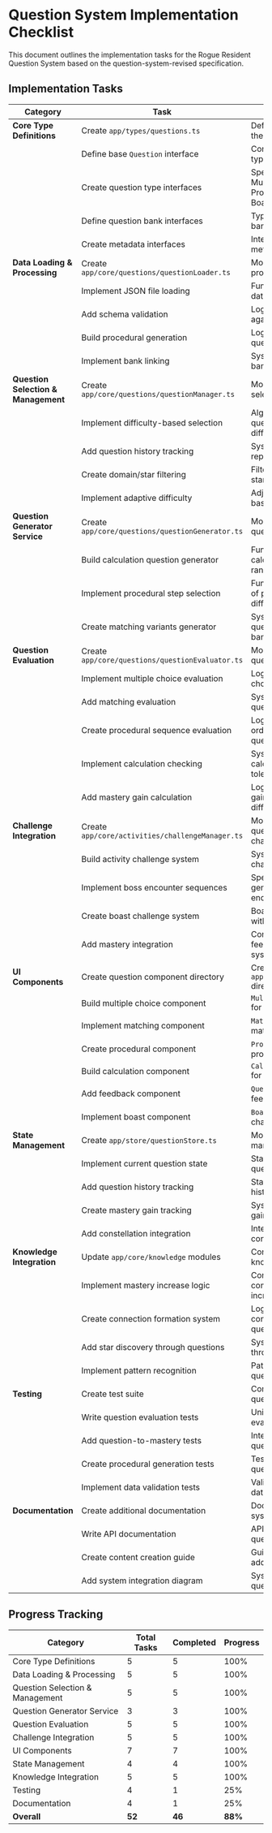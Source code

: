 # Question System Implementation Checklist

This document outlines the implementation tasks for the Rogue Resident Question System based on the question-system-revised specification.

## Implementation Tasks

| Category | Task | Description | Status |
|----------|------|-------------|--------|
| **Core Type Definitions** | Create `app/types/questions.ts` | Define base interfaces for the question system | ✅ |
| | Define base `Question` interface | Core type for all question types | ✅ |
| | Create question type interfaces | Specific interfaces for MultipleChoice, Matching, Procedural, Calculation, Boast | ✅ |
| | Define question bank interfaces | Type definitions for content banks | ✅ |
| | Create metadata interfaces | Interface for question metadata and tags | ✅ |
| **Data Loading & Processing** | Create `app/core/questions/questionLoader.ts` | Module for loading and processing question data | ✅ |
| | Implement JSON file loading | Functions to load question data from JSON files | ✅ |
| | Add schema validation | Logic to validate questions against schema | ✅ |
| | Build procedural generation | Logic for variable-based question generation | ✅ |
| | Implement bank linking | System to link content banks to questions | ✅ |
| **Question Selection & Management** | Create `app/core/questions/questionManager.ts` | Module for question selection and management | ✅ |
| | Implement difficulty-based selection | Algorithm for selecting questions based on difficulty & mastery level | ✅ |
| | Add question history tracking | System to prevent question repetition | ✅ |
| | Create domain/star filtering | Filter questions by domain, star, and knowledge node | ✅ |
| | Implement adaptive difficulty | Adjust question difficulty based on player mastery | ✅ |
| **Question Generator Service** | Create `app/core/questions/questionGenerator.ts` | Module for generating question variations | ✅ |
| | Build calculation question generator | Functions to generate calculation questions with random variables | ✅ |
| | Implement procedural step selection | Functions to select subsets of procedural steps for different difficulties | ✅ |
| | Create matching variants generator | System to create matching question variants from banks | ✅ |
| **Question Evaluation** | Create `app/core/questions/questionEvaluator.ts` | Module for evaluating question responses | ✅ |
| | Implement multiple choice evaluation | Logic to evaluate multiple choice answers | ✅ |
| | Add matching evaluation | System to check matching question correctness | ✅ |
| | Create procedural sequence evaluation | Logic to evaluate step ordering in procedural questions | ✅ |
| | Implement calculation checking | System for checking calculation answers with tolerance | ✅ |
| | Add mastery gain calculation | Logic to determine mastery gains based on question difficulty | ✅ |
| **Challenge Integration** | Create `app/core/activities/challengeManager.ts` | Module for integrating questions into gameplay challenges | ✅ |
| | Build activity challenge system | System to create activity challenges from questions | ✅ |
| | Implement boss encounter sequences | Special sequence generation for boss encounters | ✅ |
| | Create boast challenge system | Boast challenge generation with risk/reward mechanics | ✅ |
| | Add mastery integration | Connect challenge feedback to mastery system | ✅ |
| **UI Components** | Create question component directory | Create `app/components/questions/` directory | ✅ |
| | Build multiple choice component | `MultipleChoiceQuestion.tsx` for multiple choice UI | ✅ |
| | Implement matching component | `MatchingQuestion.tsx` for matching question UI | ✅ |
| | Create procedural component | `ProceduralQuestion.tsx` for procedural question UI | ✅ |
| | Build calculation component | `CalculationQuestion.tsx` for calculation question UI | ✅ |
| | Add feedback component | `QuestionFeedback.tsx` for feedback display | ✅ |
| | Implement boast component | `BoastQuestion.tsx` for boast challenge mode UI | ✅ |
| **State Management** | Create `app/store/questionStore.ts` | Module for question state management | ✅ |
| | Implement current question state | State for current questions/challenges | ✅ |
| | Add question history tracking | State for tracking question history | ✅ |
| | Create mastery gain tracking | System for tracking mastery gains from questions | ✅ |
| | Add constellation integration | Integration with knowledge constellation system | ✅ |
| **Knowledge Integration** | Update `app/core/knowledge` modules | Connect questions to knowledge system | ✅ |
| | Implement mastery increase logic | Connect question completion to star mastery increases | ✅ |
| | Create connection formation system | Logic for forming connections based on question completion | ✅ |
| | Add star discovery through questions | System for star discovery through questions | ✅ |
| | Implement pattern recognition | Pattern recognition from question sequences | ✅ |
| **Testing** | Create test suite | Comprehensive tests for question system | □ |
| | Write question evaluation tests | Unit tests for question evaluation logic | ✅ |
| | Add question-to-mastery tests | Integration tests for question-to-mastery flow | □ |
| | Create procedural generation tests | Tests for procedural question generation | □ |
| | Implement data validation tests | Validation tests for question data integrity | □ |
| **Documentation** | Create additional documentation | Documentation for question system | □ |
| | Write API documentation | API documentation for question system | ✅ |
| | Create content creation guide | Guide for content creators adding new questions | □ |
| | Add system integration diagram | System diagram for question integration | □ |

## Progress Tracking

| Category | Total Tasks | Completed | Progress |
|----------|-------------|-----------|----------|
| Core Type Definitions | 5 | 5 | 100% |
| Data Loading & Processing | 5 | 5 | 100% |
| Question Selection & Management | 5 | 5 | 100% |
| Question Generator Service | 3 | 3 | 100% |
| Question Evaluation | 5 | 5 | 100% |
| Challenge Integration | 5 | 5 | 100% |
| UI Components | 7 | 7 | 100% |
| State Management | 4 | 4 | 100% |
| Knowledge Integration | 5 | 5 | 100% |
| Testing | 4 | 1 | 25% |
| Documentation | 4 | 1 | 25% |
| **Overall** | **52** | **46** | **88%** | 